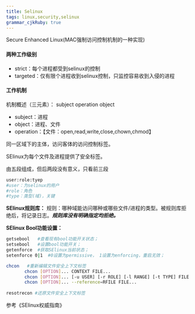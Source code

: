 ```yaml
---
title: Selinux
tags: linux,security,selinux
grammar_cjkRuby: true
---
```


Secure Enhanced Linux(MAC强制访问控制机制的一种实现)

#### 两种工作级别

- strict：每个进程都受到selinux的控制
- targeted：仅有限个进程收到selinux控制，只监控容易收到入侵的进程


#### 工作机制

机制概述（三元素）：
subject	operation object

- subject：进程
- object：进程、文件
- operation：【文件：open,read,write,close,chown,chmod】

同一区域下的主体，访问客体的访问控制标签。

SElinux为每个文件及进程提供了安全标签。

由五段组成，但后两段没有意义，只看前三段

``` bash
user:role:tyep 		
#user：为selinux的用户
#role：角色
#type：类型(域)，关键
```
**SElinux规则库：**
规则：哪种域能访问哪种或哪些文件/进程的类型。被规则库拒绝后，将记录日志。***规则库没有明确指定均拒绝。***


**SElinux Bool功能设置：**

```bash
getsebool	#查看现有bool功能开关状态；
setsebool	#设置bool功能开关；
getenforce	#获取SElinux当前状态；
setenforce 0|1	#0设置为permissive， 1设置为enforcing，重启无效；

chcon	#重新编辑文件安全上下文标签
       chcon [OPTION]... CONTEXT FILE...
       chcon [OPTION]... [-u USER] [-r ROLE] [-l RANGE] [-t TYPE] FILE...
       chcon [OPTION]... --reference=RFILE FILE...
	   
resotrecon #还原文件安全上下文标签

```

参考《SElinux权威指南》